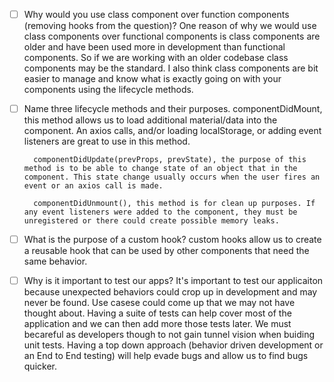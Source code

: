 - [ ] Why would you use class component over function components (removing hooks from the question)?
 		One reason of why we would use class components over functional components is class components are older and have been used more in development than functional components. So if we are working with an older codebase class components may be the standard. I also think class components are bit easier to manage and know what is exactly going on with your components using the lifecycle methods.

- [ ] Name three lifecycle methods and their purposes.
		componentDidMount, this method allows us to load additional material/data into the component. An axios calls, and/or loading localStorage, or adding event listeners are great to use in this method.

   		componentDidUpdate(prevProps, prevState), the purpose of this method is to be able to change state of an object that in the component. This state change usually occurs when the user fires an event or an axios call is made.

   		componentDidUnmount(), this method is for clean up purposes. If any event listeners were added to the component, they must be unregistered or there could create possible memory leaks.

- [ ] What is the purpose of a custom hook?
		custom hooks allow us to create a reusable hook that can be used by other components that need the same behavior.

- [ ] Why is it important to test our apps?
		It's important to test our applicaiton because unexpected behaviors could crop up in development and may never be found. Use casese could come up that we may not have thought about. Having a suite of tests can help cover most of the application and we can then add more those tests later. We must becareful as developers though to not gain tunnel vision when buiding unit tests. Having a top down approach (behavior driven development or an End to End testing) will help evade bugs and allow us to find bugs quicker.